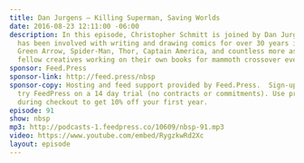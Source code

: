 ```yaml
---
title: Dan Jurgens — Killing Superman, Saving Worlds
date: 2016-08-23 12:11:00 -06:00
description: In this episode, Christopher Schmitt is joined by Dan Jurgens. Jurgens
  has been involved with writing and drawing comics for over 30 years including Superman,
  Green Arrow, Spider-Man, Thor, Captain America, and countless more as well as managing
  fellow creatives working on their own books for mammoth crossover events.
sponsor: Feed.Press
sponsor-link: http://feed.press/nbsp
sponsor-copy: Hosting and feed support provided by Feed.Press.  Sign-up today and
  try FeedPress on a 14 day trial (no contracts or commitments). Use promo code *nbsp*
  during checkout to get 10% off your first year.
episode: 91
show: nbsp
mp3: http://podcasts-1.feedpress.co/10609/nbsp-91.mp3
video: https://www.youtube.com/embed/RygzkwRd2Xc
layout: episode
---
```

